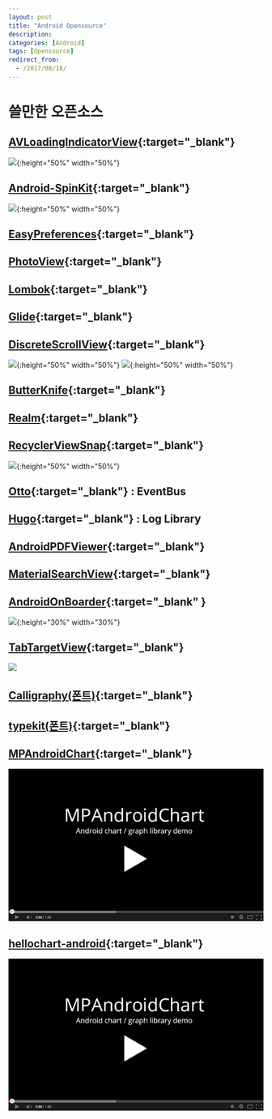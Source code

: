 ```yaml
---
layout: post
title: "Android Opensource"
description: 
categories: [Android]
tags: [Opensource]
redirect_from:
  - /2017/08/18/
---
```


# 쓸만한 오픈소스

## [AVLoadingIndicatorView](https://github.com/81813780/AVLoadingIndicatorView){:target="_blank"}

![](https://ovso.github.io/images/2017-06-26-opensource-01.gif){:height="50%" width="50%"}

## [Android-SpinKit](https://github.com/ybq/Android-SpinKit){:target="_blank"}

![](https://ovso.github.io/images/2017-06-26-opensource-02.gif){:height="50%" width="50%"}

## [EasyPreferences](EasyPreferences){:target="_blank"}

## [PhotoView](https://github.com/chrisbanes/PhotoView){:target="_blank"}

## [Lombok](https://projectlombok.org/){:target="_blank"}

## [Glide](https://github.com/bumptech/glide){:target="_blank"}

## [DiscreteScrollView](https://github.com/yarolegovich/DiscreteScrollView){:target="_blank"}

![](https://github.com/yarolegovich/DiscreteScrollView/raw/master/images/cards_shop.gif){:height="50%" width="50%"} ![](https://github.com/yarolegovich/DiscreteScrollView/raw/master/images/cards_weather.gif){:height="50%" width="50%"}

## [ButterKnife](https://github.com/JakeWharton/butterknife){:target="_blank"}

## [Realm](https://realm.io/kr/docs/java/latest/){:target="_blank"}

## [RecyclerViewSnap](https://github.com/rubensousa/RecyclerViewSnap/){:target="_blank"}

![](https://github.com/rubensousa/RecyclerViewSnap/raw/master/screens/snap_googleplay.gif){:height="50%" width="50%"}



## [Otto](http://square.github.io/otto/){:target="_blank"} : EventBus

## [Hugo](https://github.com/JakeWharton/hugo){:target="_blank"} : Log Library

## [AndroidPDFViewer](https://github.com/barteksc/AndroidPdfViewer){:target="_blank"}

## [MaterialSearchView](https://github.com/MiguelCatalan/MaterialSearchView){:target="_blank"}

## [AndroidOnBoarder](https://github.com/chyrta/AndroidOnboarder){:target="_blank" }

![](https://raw.githubusercontent.com/chyrta/AndroidOnboarder/master/art/demo1.gif){:height="30%" width="30%"}



## [TabTargetView](https://github.com/KeepSafe/TapTargetView){:target="_blank"}

![](https://github.com/KeepSafe/TapTargetView/raw/master/.github/video.gif)



## [Calligraphy(폰트)](https://github.com/chrisjenx/Calligraphy){:target="_blank"}

## [typekit(폰트)](https://github.com/tsengvn/typekit){:target="_blank"}

## [MPAndroidChart](https://github.com/PhilJay/MPAndroidChart){:target="_blank"}

[![MPAndroidChart](https://github.com/PhilJay/MPAndroidChart/blob/master/design/video_thumbnail.png)](https://www.youtube.com/watch?v=ufaK_Hd6BpI)

## [hellochart-android](https://github.com/lecho/hellocharts-android){:target="_blank"}

[![MPAndroidChart](https://github.com/PhilJay/MPAndroidChart/blob/master/design/video_thumbnail.png)](https://www.youtube.com/watch?v=xbSBjyjH2SY)

## 